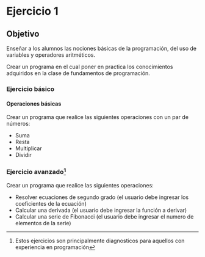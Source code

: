 # Ejercicio 1

## Objetivo

Enseñar a los alumnos las nociones básicas de la programación, del uso de variables y operadores aritméticos.

Crear un programa en el cual poner en practica los conocimientos adquiridos en la clase de fundamentos de programación.

### Ejercicio básico

#### Operaciones básicas

Crear un programa que realice las siguientes operaciones con un par de números:

* Suma
* Resta
* Multiplicar
* Dividir

### Ejercicio avanzado[^1]

Crear un programa que realice las siguientes operaciones:

* Resolver ecuaciones de segundo grado (el usuario debe ingresar los coeficientes de la ecuación)
* Calcular una derivada (el usuario debe ingresar la función a derivar)
* Calcular una serie de Fibonacci (el usuario debe ingresar el numero de elementos de la serie)

[^1]: Estos ejercicios son principalmente diagnosticos para aquellos con experiencia en programación
